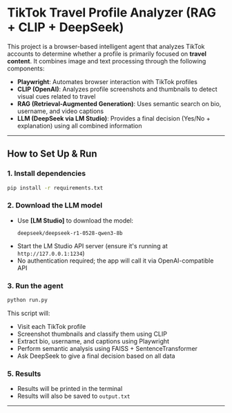 # TikTok Travel Profile Analyzer (RAG + CLIP + DeepSeek)

This project is a browser-based intelligent agent that analyzes TikTok accounts to determine whether a profile is primarily focused on **travel content**. It combines image and text processing through the following components:

* **Playwright**: Automates browser interaction with TikTok profiles
* **CLIP (OpenAI)**: Analyzes profile screenshots and thumbnails to detect visual cues related to travel
* **RAG (Retrieval-Augmented Generation)**: Uses semantic search on bio, username, and video captions
* **LLM (DeepSeek via LM Studio)**: Provides a final decision (Yes/No + explanation) using all combined information

---

## How to Set Up & Run
### 1. Install dependencies

```bash
pip install -r requirements.txt
```

### 2. Download the LLM model

* Use **[LM Studio]** to download the model:

  ```
  deepseek/deepseek-r1-0528-qwen3-8b
  ```


- Start the LM Studio API server (ensure it's running at `http://127.0.0.1:1234`)
- No authentication required; the app will call it via OpenAI-compatible API

### 3. Run the agent
```bash
python run.py
````

This script will:

* Visit each TikTok profile
* Screenshot thumbnails and classify them using CLIP
* Extract bio, username, and captions using Playwright
* Perform semantic analysis using FAISS + SentenceTransformer
* Ask DeepSeek to give a final decision based on all data

### 5. Results

* Results will be printed in the terminal
* Results will also be saved to `output.txt`

---
